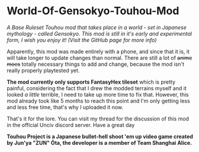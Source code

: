 # World-Of-Gensokyo-Touhou-Mod
*A Base Ruleset Touhou mod that takes place in a world - set in Japanese mythology - called Gensokyo. This mod is still in it's early and experimental form, I wish you enjoy it! (Visit the GitHub page for more info)*

Apparently, this mod was made entirely with a phone, and since that it is, it will take longer to update changes than normal. There are still a lot of ~~anime moes~~ totally necessary things to add and change, because the mod isn't really properly playtested yet.

**The mod currently only supports FantasyHex tileset** which is pretty painful, considering the fact that I drew the modded terrains myself and it looked *a little* terrible, I need to take up more time to fix that.
However, this mod already took like 5 months to reach this point and I'm only getting less and less free time, that's why I uploaded it now.

That's it for the lore. You can visit my thread for the discussion of this mod in the official Unciv discord server.
Have a great day

**Touhou Project is a Japanese bullet-hell shoot 'em up video game created by Jun'ya "ZUN" Ōta, the developer is a member of Team Shanghai Alice.**
